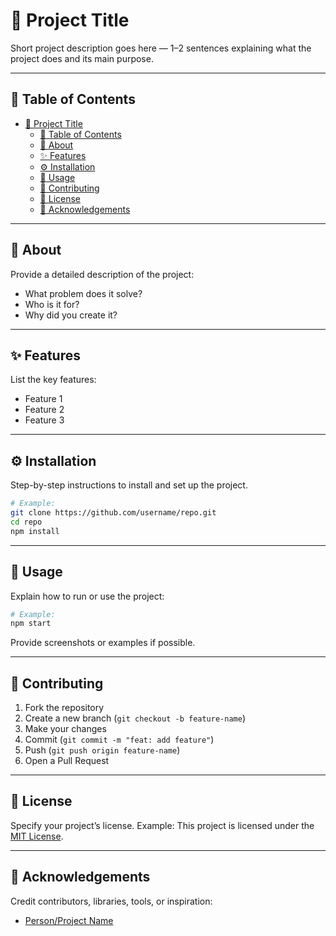 # 📌 Project Title

Short project description goes here — 1–2 sentences explaining what the project does and its main purpose.

---

## 📖 Table of Contents
- [📌 Project Title](#-project-title)
  - [📖 Table of Contents](#-table-of-contents)
  - [📝 About](#-about)
  - [✨ Features](#-features)
  - [⚙️ Installation](#️-installation)
  - [🚀 Usage](#-usage)
  - [🤝 Contributing](#-contributing)
  - [📜 License](#-license)
  - [🙌 Acknowledgements](#-acknowledgements)

---

## 📝 About
Provide a detailed description of the project:
- What problem does it solve?
- Who is it for?
- Why did you create it?

---

## ✨ Features
List the key features:
- Feature 1
- Feature 2
- Feature 3

---

## ⚙️ Installation
Step-by-step instructions to install and set up the project.

```bash
# Example:
git clone https://github.com/username/repo.git
cd repo
npm install
```

---

## 🚀 Usage

Explain how to run or use the project:

```bash
# Example:
npm start
```

Provide screenshots or examples if possible.

---

## 🤝 Contributing

1. Fork the repository
2. Create a new branch (`git checkout -b feature-name`)
3. Make your changes
4. Commit (`git commit -m "feat: add feature"`)
5. Push (`git push origin feature-name`)
6. Open a Pull Request

---

## 📜 License

Specify your project’s license.
Example: This project is licensed under the [MIT License](LICENSE).

---

## 🙌 Acknowledgements

Credit contributors, libraries, tools, or inspiration:

* [Person/Project Name](link)

```